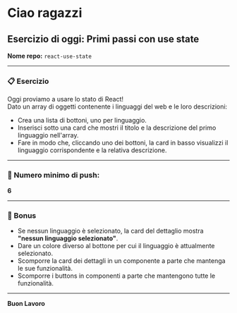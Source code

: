 # Ciao ragazzi

## Esercizio di oggi: **Primi passi con use state**

**Nome repo:** `react-use-state`

---

### 📋 Esercizio

Oggi proviamo a usare lo stato di React!  
Dato un array di oggetti contenente i linguaggi del web e le loro descrizioni:

- Crea una lista di bottoni, uno per linguaggio.
- Inserisci sotto una card che mostri il titolo e la descrizione del primo linguaggio nell'array.
- Fare in modo che, cliccando uno dei bottoni, la card in basso visualizzi il linguaggio corrispondente e la relativa descrizione.

---

### 📌 Numero minimo di push:

**6**

---

### 🎁 Bonus

- Se nessun linguaggio è selezionato, la card del dettaglio mostra **"nessun linguaggio selezionato"**.
- Dare un colore diverso al bottone per cui il linguaggio è attualmente selezionato.
- Scomporre la card dei dettagli in un componente a parte che mantenga le sue funzionalità.
- Scomporre i buttons in componenti a parte che mantengono tutte le funzionalità.

---

**Buon Lavoro**
